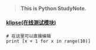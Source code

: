 > **This is Python StudyNote.**

#### [klipse(在线测试模块)](https://github.com/viebel/klipse)
```eval-python
# 在这里可以直接编辑
print [x + 1 for x in range(10)]
```

